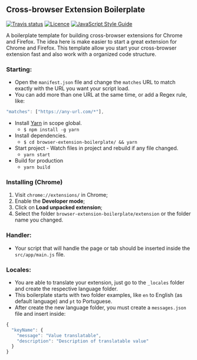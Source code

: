 ## Cross-browser Extension Boilerplate

[![Travis status][travis-card]][travis-link] [![Licence][licence-card]][licence-link] [![JavaScript Style Guide](https://img.shields.io/badge/code_style-standard-brightgreen.svg)](https://standardjs.com)

[travis-card]: https://travis-ci.org/williankeller/browser-extension-boilerplate.svg?branch=master
[travis-link]: https://travis-ci.org/williankeller/browser-extension-boilerplate "Trevis status"
[licence-card]: https://img.shields.io/badge/License-MIT-blue.svg
[licence-link]: http://opensource.org/licenses/MIT "MIT License"

A boilerplate template for building cross-browser extensions for Chrome and Firefox.
The idea here is make easier to start a great extension for Chrome and Firefox.
This template allow you start your cross-browser extension fast and also work with a organized code structure.

### Starting:

- Open the `manifest.json` file and change the `matches` URL to match exactly with the URL you want your script load.
- You can add more than one URL at the same time, or add a Regex rule, like:

```javascript
"matches": ["https://any-url.com/*"],
```

- Install [Yarn](https://yarnpkg.com) in scope global.
  - `$ npm install -g yarn`
- Install dependencies.
  - `$ cd browser-extension-boilerplate/ && yarn`
- Start project - Watch files in project and rebuild if any file changed.
  - `yarn start`
- Build for production
  - `yarn build`

### Installing (Chrome)

1. Visit `chrome://extensions/` in Chrome;
2. Enable the **Developer mode**;
3. Click on **Load unpacked extension**;
4. Select the folder `browser-extension-boilerplate/extension` or the folder name you changed.

### Handler:

- Your script that will handle the page or tab should be inserted inside the `src/app/main.js` file.

### Locales:

- You are able to translate your extension, just go to the `_locales` folder and create the respective language folder.
- This boilerplate starts with two folder examples, like `en` to English (as default language) and `pt` to Portuguese.
- After create the new language folder, you must create a `messages.json` file and insert inside:

```javascript
{
  "keyName": {
    "message": "Value translatable",
    "description": "Description of translatable value"
  }
}
```
